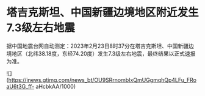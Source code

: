 # 塔吉克斯坦、中国新疆边境地区附近发生7.3级左右地震

据中国地震台网自动测定：2023年2月23日8时37分在塔吉克斯坦、中国新疆边境地区（北纬38.18度，东经74.20度）发生7.3级左右地震，最终结果以正式速报为准。

![](https://inews.gtimg.com/news_bt/OU9SRrnombIxQmUGgmqhQp4LFu_FRoaU6t3G_ff-
aHcbkAA/1000)

